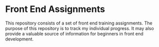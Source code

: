 # Front End Assignments

This repository consists of a set of front end training assignments. The purpose of this repository is to track my individual progress. It may also provide a valuable source of information for beginners in front end development.

